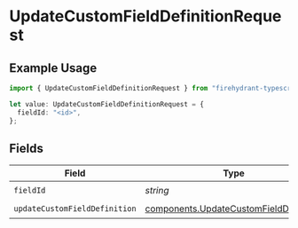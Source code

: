 # UpdateCustomFieldDefinitionRequest

## Example Usage

```typescript
import { UpdateCustomFieldDefinitionRequest } from "firehydrant-typescript-sdk/models/operations";

let value: UpdateCustomFieldDefinitionRequest = {
  fieldId: "<id>",
};
```

## Fields

| Field                                                                                            | Type                                                                                             | Required                                                                                         | Description                                                                                      |
| ------------------------------------------------------------------------------------------------ | ------------------------------------------------------------------------------------------------ | ------------------------------------------------------------------------------------------------ | ------------------------------------------------------------------------------------------------ |
| `fieldId`                                                                                        | *string*                                                                                         | :heavy_check_mark:                                                                               | N/A                                                                                              |
| `updateCustomFieldDefinition`                                                                    | [components.UpdateCustomFieldDefinition](../../models/components/updatecustomfielddefinition.md) | :heavy_check_mark:                                                                               | N/A                                                                                              |